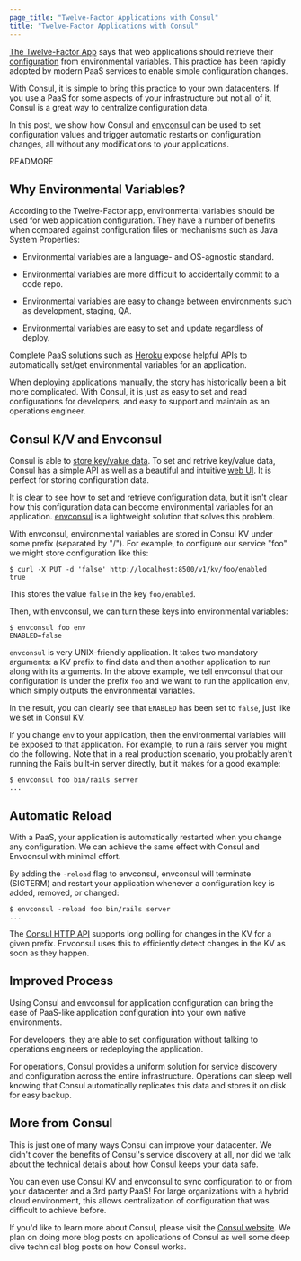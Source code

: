 ```yaml
---
page_title: "Twelve-Factor Applications with Consul"
title: "Twelve-Factor Applications with Consul"
---
```


[The Twelve-Factor App](http://12factor.net) says that web applications
should retrieve their [configuration](http://12factor.net/config)
from environmental variables. This practice has been rapidly
adopted by modern PaaS services to enable simple
configuration changes.

With Consul, it is simple to bring this practice to your own
datacenters. If you use a PaaS for some aspects of your infrastructure
but not all of it, Consul is a great way to centralize configuration
data.

In this post, we show how Consul and
[envconsul](https://github.com/hashicorp/envconsul) can be used
to set configuration values and trigger automatic restarts on
configuration changes, all without any modifications to your
applications.

READMORE

## Why Environmental Variables?

According to the Twelve-Factor app, environmental variables should be
used for web application configuration. They have a number of benefits
when compared against configuration files or mechanisms such as Java
System Properties:

  * Environmental variables are a language- and OS-agnostic standard.

  * Environmental variables are more difficult to accidentally
    commit to a code repo.

  * Environmental variables are easy to change between environments
    such as development, staging, QA.

  * Environmental variables are easy to set and update regardless of
    deploy.

Complete PaaS solutions such as [Heroku](http://www.heroku.com)
expose helpful APIs to automatically set/get environmental variables
for an application.

When deploying applications manually, the story has historically
been a bit more complicated. With Consul, it is just as easy to set
and read configurations for developers, and easy to support and
maintain as an operations engineer.

## Consul K/V and Envconsul

Consul is able to
[store key/value data](http://www.consul.io/intro/getting-started/kv.html).
To set and retrive key/value data, Consul has a simple API
as well as a beautiful and intuitive
[web UI](http://www.consul.io/intro/getting-started/ui.html).
It is perfect for storing configuration data.

It is clear to see how to set and retrieve configuration data,
but it isn't clear how this configuration data can become
environmental variables for an application.
[envconsul](https://github.com/hashicorp/envconsul) is a lightweight
solution that solves this problem.

With envconsul, environmental variables are stored in Consul KV
under some prefix (separated by "/"). For example, to configure
our service "foo" we might store configuration like this:

```
$ curl -X PUT -d 'false' http://localhost:8500/v1/kv/foo/enabled
true
```

This stores the value `false` in the key `foo/enabled`.

Then, with envconsul, we can turn these keys into environmental
variables:

```
$ envconsul foo env
ENABLED=false
```

`envconsul` is very UNIX-friendly application. It takes two mandatory
arguments: a KV prefix to find data and then another application to run
along with its arguments. In the above example, we tell envconsul that
our configuration is under the prefix `foo` and we want to run the
application `env`, which simply outputs the environmental variables.

In the result, you can clearly see that `ENABLED` has been set to `false`,
just like we set in Consul KV.

If you change `env` to your application, then the environmental variables
will be exposed to that application. For example, to run a rails server
you might do the following. Note that in a real production scenario, you
probably aren't running the Rails built-in server directly, but it makes
for a good example:

```
$ envconsul foo bin/rails server
...
```

## Automatic Reload

With a PaaS, your application is automatically restarted when you
change any configuration. We can achieve the same effect with Consul
and Envconsul with minimal effort.

By adding the `-reload` flag to envconsul, envconsul will terminate
(SIGTERM) and restart your application whenever a configuration
key is added, removed, or changed:

```
$ envconsul -reload foo bin/rails server
...
```

The
[Consul HTTP API](http://www.consul.io/docs/agent/http.html)
supports long polling for changes in the KV for a given prefix.
Envconsul uses this to efficiently detect changes in the KV
as soon as they happen.

## Improved Process

Using Consul and envconsul for application configuration
can bring the ease of PaaS-like application configuration
into your own native environments.

For developers, they are able to set configuration without
talking to operations engineers or redeploying the application.

For operations, Consul provides a uniform solution for
service discovery and configuration across the entire
infrastructure. Operations can sleep well knowing that Consul
automatically replicates this data and stores it on disk for
easy backup.

## More from Consul

This is just one of many ways Consul can improve your datacenter.
We didn't cover the benefits of Consul's service discovery at all,
nor did we talk about the technical details about how Consul
keeps your data safe.

You can even use Consul KV and envconsul to sync configuration to
or from your datacenter and a 3rd party PaaS! For large organizations
with a hybrid cloud environment, this allows centralization of
configuration that was difficult to achieve before.

If you'd like to learn more about Consul, please visit the
[Consul website](http://www.consul.io). We plan on doing more blog
posts on applications of Consul as well some deep dive technical
blog posts on how Consul works.
